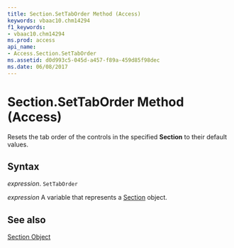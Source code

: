 ```yaml
---
title: Section.SetTabOrder Method (Access)
keywords: vbaac10.chm14294
f1_keywords:
- vbaac10.chm14294
ms.prod: access
api_name:
- Access.Section.SetTabOrder
ms.assetid: d0d993c5-045d-a457-f89a-459d85f98dec
ms.date: 06/08/2017
---
```



# Section.SetTabOrder Method (Access)

Resets the tab order of the controls in the specified  **Section** to their default values.


## Syntax

 _expression_. `SetTabOrder`

 _expression_ A variable that represents a [Section](./Access.Section.md) object.


## See also


[Section Object](Access.Section.md)

